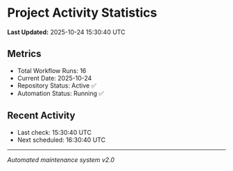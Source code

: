 # Project Activity Statistics

**Last Updated:** 2025-10-24 15:30:40 UTC

## Metrics
- Total Workflow Runs: 16
- Current Date: 2025-10-24
- Repository Status: Active ✅
- Automation Status: Running ✅

## Recent Activity
- Last check: 15:30:40 UTC
- Next scheduled: 16:30:40 UTC

---
*Automated maintenance system v2.0*
